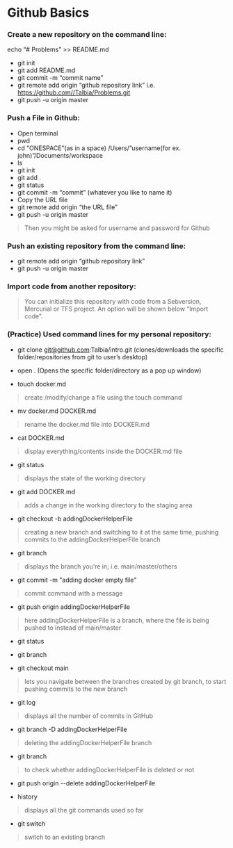 # Github Basics


### Create a new repository on the command line:
echo “# Problems” >> README.md
-	git init
-	git add README.md
-   git commit -m “commit name”
-	git remote add origin “github repository link” i.e. https://github.com//Talbia/Problems.git
-	git push -u origin master

### Push a File in Github:
-	Open terminal
-	pwd
-	cd “ONESPACE”(as in a space) /Users/”username(for ex. john)”/Documents/workspace
-	ls 
-	git init
-	git add . 
-	git status 
-	git commit -m “commit” (whatever you like to name it)
-	Copy the URL file
-	git remote add origin “the URL file”
-	git push -u origin master 

> Then you might be asked for username and password for Github 


### Push an existing repository from the command line:
-	git remote add origin “github repository link” 
-	git push -u origin master


### Import code from another repository:

> You can initialize this repository with code from a Sebversion, Mercurial or TFS project.
> An option will be shown below “Import code”.


### (Practice) Used command lines for my personal repository:

- git clone git@github.com:Talbia/intro.git (clones/downloads the specific folder/repositories  from git to user’s desktop)

- open . (Opens the specific folder/directory as a pop up window)

- touch docker.md 
> create /modify/change a file using the touch command

- mv docker.md DOCKER.md 
> rename the docker.md file into DOCKER.md

- cat DOCKER.md 
> display everything/contents inside the DOCKER.md file

- git status 
> displays the state of the working directory

- git add DOCKER.md 
> adds a change in the working directory to the staging area

- git checkout -b addingDockerHelperFile 
> creating a new branch and switching to it at the same time, pushing commits to the addingDockerHelperFile branch

- git branch 
> displays the branch you’re in; i.e. main/master/others

- git commit -m "adding docker empty file" 
> commit command with a message

- git push origin addingDockerHelperFile 
> here addingDockerHelperFile is a branch, where the file is being pushed to instead of main/master

- git status

- git branch

- git checkout main 
> lets you navigate between the branches created by git branch, to start pushing commits to the new branch

- git log 
> displays all the number of commits in GitHub

- git branch -D addingDockerHelperFile 
> deleting the addingDockerHelperFile branch

- git branch 
> to check whether addingDockerHelperFile is deleted or not

- git push origin --delete addingDockerHelperFile

- history 
> displays all the git commands used so far

- git switch 
> switch to an existing branch



